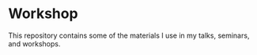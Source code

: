 # Workshop

This repository contains some of the materials I use in my talks, seminars, and workshops.
